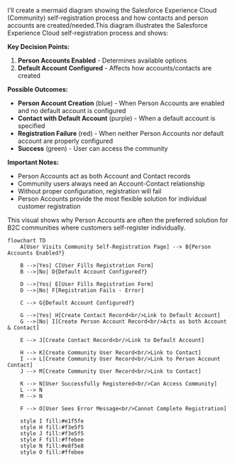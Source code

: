 
I'll create a mermaid diagram showing the Salesforce Experience Cloud (Community) self-registration process and how contacts and person accounts are created/needed.This diagram illustrates the Salesforce Experience Cloud self-registration process and shows:

**Key Decision Points:**
1. **Person Accounts Enabled** - Determines available options
2. **Default Account Configured** - Affects how accounts/contacts are created

**Possible Outcomes:**
- **Person Account Creation** (blue) - When Person Accounts are enabled and no default account is configured
- **Contact with Default Account** (purple) - When a default account is specified
- **Registration Failure** (red) - When neither Person Accounts nor default account are properly configured
- **Success** (green) - User can access the community

**Important Notes:**
- Person Accounts act as both Account and Contact records
- Community users always need an Account-Contact relationship
- Without proper configuration, registration will fail
- Person Accounts provide the most flexible solution for individual customer registration

This visual shows why Person Accounts are often the preferred solution for B2C communities where customers self-register individually.

```mermaid
flowchart TD
    A[User Visits Community Self-Registration Page] --> B{Person Accounts Enabled?}
    
    B -->|Yes| C[User Fills Registration Form]
    B -->|No| D{Default Account Configured?}
    
    D -->|Yes| E[User Fills Registration Form]
    D -->|No| F[Registration Fails - Error]
    
    C --> G{Default Account Configured?}
    
    G -->|Yes| H[Create Contact Record<br/>Link to Default Account]
    G -->|No| I[Create Person Account Record<br/>Acts as both Account & Contact]
    
    E --> J[Create Contact Record<br/>Link to Default Account]
    
    H --> K[Create Community User Record<br/>Link to Contact]
    I --> L[Create Community User Record<br/>Link to Person Account Contact]
    J --> M[Create Community User Record<br/>Link to Contact]
    
    K --> N[User Successfully Registered<br/>Can Access Community]
    L --> N
    M --> N
    
    F --> O[User Sees Error Message<br/>Cannot Complete Registration]
    
    style I fill:#e1f5fe
    style H fill:#f3e5f5
    style J fill:#f3e5f5
    style F fill:#ffebee
    style N fill:#e8f5e8
    style O fill:#ffebee
```
